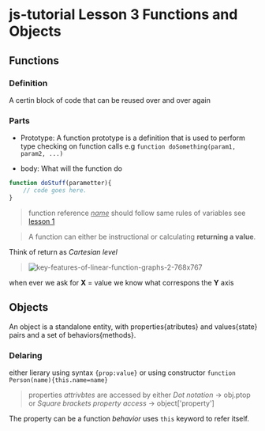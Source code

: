 # js-tutorial Lesson 3 Functions and Objects

## Functions

### Definition
A certin block of code that can be reused over and over again

### Parts
   
* Prototype: A function prototype is a definition that is used to perform type checking on function calls e.g `function doSomething(param1, param2, ...)`

* body: What will the function do

``` js
function doStuff(parametter){
    // code goes here.
}
```

> function reference *<u>name</u>* should follow same rules of variables see [lesson 1](https://github.com/icon-ramico/js-tutorial/tree/main/Lesson_01)

> A function can either be instructional or calculating **returning a value**.

Think of return as *Cartesian level*

> ![key-features-of-linear-function-graphs-2-768x767](https://user-images.githubusercontent.com/97400721/173545290-918a262a-47e6-485d-b4da-80efa7b59483.png)

when ever we ask for **X** = value we know what correspons the **Y** axis

## Objects

An object is a standalone entity, with properties{atributes} and values{state} pairs and a set of behaviors{methods}.

### Delaring

either lierary using syntax `{prop:value}` or using constructor `function Person(name){this.name=name}`

> properties *attrivbtes*  are accessed by either *Dot notation* &rarr; obj.ptop or *Square brackets property access* &rarr; object['property'] 

The property can be a function *behavior* uses `this` keyword to refer itself.


